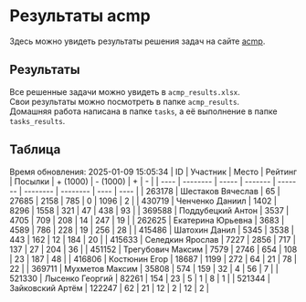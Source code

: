# Результаты acmp
Здесь можно увидеть результаты решения задач на сайте [acmp](https://acmp.ru). 

## Результаты
Все решенные задачи можно увидеть в `acmp_results.xlsx`.   
Свои результаты можно посмотреть в папке `acmp_results`.  
Домашняя работа написана в папке `tasks`, а её выполнение в папке `tasks_results`.

## Таблица
Время обновления: 2025-01-09 15:05:34
| ID   | Участник | Место | Рейтинг | Посылки | + (1000) | - (1000) | +    | -    |
| ---- | -------- | ----- | ------- | ------- | -------- | -------- | ---- | ---- |
| 263178 | Шестаков Вячеслав | 65 | 27685 | 2158 | 785 | 0 | 1096 | 2 |
| 430719 | Ченченко Даниил | 1402 | 8296 | 1558 | 321 | 47 | 438 | 93 |
| 369588 | Поддубецкий Антон | 3537 | 4705 | 709 | 208 | 14 | 247 | 19 |
| 262625 | Екатерина Юрьевна | 3683 | 4589 | 786 | 228 | 19 | 256 | 28 |
| 415486 | Шатохин Данил | 5345 | 3538 | 443 | 162 | 12 | 184 | 20 |
| 415633 | Селедкин Ярослав | 7227 | 2856 | 717 | 137 | 27 | 204 | 36 |
| 451152 | Трегубович Максим | 7579 | 2746 | 654 | 108 | 23 | 187 | 48 |
| 416806 | Костюнин Егор | 18687 | 1199 | 272 | 64 | 21 | 78 | 22 |
| 369711 | Мухметов Максим | 35808 | 574 | 159 | 32 | 4 | 56 | 7 |
| 521330 | Лысенко Георгий | 82261 | 154 | 23 | 5 | 1 | 8 | 1 |
| 521344 | Зайковский Артём | 122247 | 62 | 21 | 12 | 2 | 12 | 2 |
